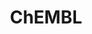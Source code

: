 ---
bigquery: https://console.cloud.google.com/bigquery?p=patents-public-data&d=ebi_chembl&page=dataset
citation: '"The ChEMBL database in 2017." Anna Gaulton, Anne Hersey, Michał Nowotka,
  A Patrícia Bento, Jon Chambers, David Mendez, Prudence Mutowo, Francis Atkinson,
  Louisa J Bellis, Elena Cibrián-Uhalte, Mark Davies, Nathan Dedman, Anneli Karlsson,
  María Paula Magariños, John P Overington, George Papadatos, Ines Smit, Andrew R
  Leach Nucleic acids Research (2017) 45 (Database Issue), D945-D954'
contributors: European Bioinformatics Institute
cost: None
description: ChEMBL Data is a manually curated database of small molecules used in
  drug discovery, including information about existing patented drugs.
documentation: 'schema: https://www.ebi.ac.uk/chembl/db_schema


  '
last_edit: Mon, 04 Apr 2022 19:07:30 GMT
location: https://console.cloud.google.com/marketplace/product/google_patents_public_datasets/chembl
maintained_by: EMBL-EBI, an outstation of European Molecular Biology Laboratory
related_publications: '

  ChEMBL: towards direct deposition of bioassay data.


  Mendez D, Gaulton A, Bento AP, Chambers J, De Veij M, Félix E, Magariños MP, Mosquera
  JF, Mutowo P, Nowotka M, Gordillo-Marañón M, Hunter F, Junco L, Mugumbate G, Rodriguez-Lopez
  M, Atkinson F, Bosc N, Radoux CJ, Segura-Cabrera A, Hersey A, Leach AR.


  — Nucleic Acids Res. 2019; 47(D1):D930-D940. doi: 10.1093/nar/gky1075

  '
schema_fields: '[''prod_pat_id'', ''metref_id'', ''src_short_name'', ''ddd_units'',
  ''enzyme_name'', ''tax_id'', ''comp_class_id'', ''therapeutic_flag'', ''aidx'',
  ''active_ingredient'', ''mc_target_type'', ''level4'', ''standard_inchi_key'', ''patent_use_code'',
  ''oral'', ''smarts'', ''usan_substem'', ''db_source'', ''withdrawn_year'', ''pref_name'',
  ''syn_type'', ''mw_freebase'', ''withdrawn_class'', ''organism'', ''natural_product'',
  ''assay_tax_id'', ''uberon_id'', ''nda_type'', ''l3'', ''first_page'', ''l1'', ''assay_subcellular_fraction'',
  ''ref_id'', ''title'', ''updated_by'', ''toid'', ''molecular_mechanism'', ''ref_type'',
  ''go_id'', ''db_version'', ''entity_type'', ''warning_id'', ''sitecomp_id'', ''mec_id'',
  ''value'', ''standard_text_value'', ''cell_id'', ''ddd_id'', ''volume'', ''mol_frac_id'',
  ''clo_id'', ''submission_date'', ''bei'', ''alert_name'', ''irac_code'', ''published_relation'',
  ''published_value'', ''assay_category'', ''parent_id'', ''innovator_company'', ''units'',
  ''relationship'', ''selectivity_comment'', ''tissue_id'', ''country'', ''usan_stem'',
  ''canonical_smiles'', ''source'', ''assay_type'', ''hba_lipinski'', ''creation_date'',
  ''doc_type'', ''source_domain_id'', ''assay_cell_type'', ''cell_source_organism'',
  ''component_type'', ''mc_target_name'', ''molecular_species'', ''publication_number'',
  ''assay_test_type'', ''alert_id'', ''full_mwt'', ''compound_name'', ''sei'', ''subgroup'',
  ''class_type'', ''topical'', ''assay_desc'', ''major_class'', ''doc_id'', ''substrate_record_id'',
  ''co_stem_id'', ''binding_site_comment'', ''aromatic_rings'', ''indref_id'', ''warning_year'',
  ''assay_id'', ''cell_ontology_id'', ''targrel_id'', ''comments'', ''mc_target_accession'',
  ''mc_organism'', ''pathway_key'', ''standard_upper_value'', ''ingredient'', ''dosage_form'',
  ''warning_description'', ''l7'', ''mutation'', ''start_position'', ''pubmed_id'',
  ''chirality'', ''l2'', ''alogp'', ''direct_interaction'', ''atc_code'', ''ro3_pass'',
  ''short_name'', ''black_box_warning'', ''l4'', ''standard_flag'', ''who_name'',
  ''ridx'', ''activity_comment'', ''description'', ''l6'', ''availability_type'',
  ''cpd_str_alert_id'', ''src_assay_id'', ''type'', ''delist_flag'', ''homologue'',
  ''uo_units'', ''num_alerts'', ''target_type'', ''annotation'', ''name'', ''indication_class'',
  ''bao_id'', ''assay_class_id'', ''dosed_ingredient'', ''cx_logd'', ''stem'', ''journal'',
  ''patent_id'', ''activity_id'', ''parameter_value'', ''confidence_score'', ''smid'',
  ''active_molregno'', ''ddd_comment'', ''relationship_type'', ''level3_description'',
  ''protein_class_desc'', ''abstract'', ''warning_type'', ''met_conversion'', ''definition'',
  ''ad_type'', ''strength'', ''res_stem_id'', ''molregno'', ''drug_product_flag'',
  ''site_id'', ''cell_name'', ''comp_go_id'', ''standard_relation'', ''heavy_atoms'',
  ''site_residues'', ''as_id'', ''hrac_class_id'', ''warnref_id'', ''first_approval'',
  ''withdrawn_flag'', ''applicant_full_name'', ''l5'', ''level3'', ''level1'', ''withdrawn_reason'',
  ''parent_type'', ''tid_fixed'', ''product_id'', ''idx'', ''domain_description'',
  ''mesh_id'', ''actsm_id'', ''acd_logd'', ''hrac_code'', ''sequence'', ''qed_weighted'',
  ''relationship_desc'', ''parent_molregno'', ''assay_strain'', ''published_units'',
  ''acd_most_apka'', ''prediction_method'', ''acd_most_bpka'', ''usan_stem_id'', ''mol_irac_id'',
  ''drug_record_id'', ''mol_hrac_id'', ''hbd_lipinski'', ''cl_lincs_id'', ''full_molformula'',
  ''enzyme_tid'', ''component_synonym'', ''structure_type'', ''site_name'', ''domain_name'',
  ''cellosaurus_id'', ''log_id'', ''target_mapping'', ''end_position'', ''alert_set_id'',
  ''num_lipinski_ro5_violations'', ''src_description'', ''mol_atc_id'', ''num_ro5_violations'',
  ''oc_id'', ''first_in_class'', ''cell_source_tax_id'', ''mechanism_comment'', ''updated_on'',
  ''tbl'', ''targcomp_id'', ''standard_inchi'', ''max_phase'', ''lle'', ''compd_id'',
  ''previous_company'', ''stem_class'', ''ddd_admr'', ''usan_year'', ''last_active'',
  ''frac_code'', ''standard_value'', ''domain_type'', ''warning_country'', ''ass_cls_map_id'',
  ''warning_class'', ''last_page'', ''doi'', ''assay_param_id'', ''psa'', ''tid'',
  ''chebi_par_id'', ''level1_description'', ''related_tid'', ''molfile'', ''molsyn_id'',
  ''parameter_type'', ''inorganic_flag'', ''research_stem'', ''patent_expire_date'',
  ''component_id'', ''protein_class_id'', ''met_comment'', ''caloha_id'', ''entity_id'',
  ''hba'', ''frac_class_id'', ''acd_logp'', ''aspect'', ''std_act_id'', ''parent_go_id'',
  ''qudt_units'', ''level4_description'', ''activity_count'', ''usan_stem_definition'',
  ''mechanism_of_action'', ''formulation_id'', ''efo_term'', ''cx_most_apka'', ''curation_comment'',
  ''downgraded'', ''version'', ''protclasssyn_id'', ''ref_url'', ''accession'', ''bao_format'',
  ''drug_substance_flag'', ''protein_class_synonym'', ''assay_tissue'', ''bto_id'',
  ''bao_endpoint'', ''cell_source_tissue'', ''sequence_md5sum'', ''met_id'', ''drugind_id'',
  ''trade_name'', ''status'', ''synonyms'', ''who_extra'', ''le'', ''molecule_type'',
  ''withdrawn_country'', ''priority'', ''label'', ''level2_description'', ''standard_units'',
  ''predbind_id'', ''confidence'', ''l8'', ''pathway_id'', ''helm_notation'', ''compsyn_id'',
  ''stat'', ''rgid'', ''compound_key'', ''curated_by'', ''cx_most_bpka'', ''data_validity_comment'',
  ''irac_class_id'', ''patent_no'', ''ddd_value'', ''max_phase_for_ind'', ''parenteral'',
  ''normal_range_max'', ''authors'', ''efo_id'', ''assay_organism'', ''standard_type'',
  ''src_id'', ''disease_efficacy'', ''route'', ''species_group_flag'', ''chembl_id'',
  ''issue'', ''hbd'', ''relation'', ''action_type'', ''mecref_id'', ''job_id'', ''rtb'',
  ''polymer_flag'', ''class_level'', ''variant_id'', ''src_compound_id'', ''domain_id'',
  ''text_value'', ''set_name'', ''normal_range_min'', ''approval_date'', ''year'',
  ''mw_monoisotopic'', ''result_flag'', ''metabolite_record_id'', ''pchembl_value'',
  ''path'', ''cell_description'', ''level5'', ''cx_logp'', ''target_desc'', ''mesh_heading'',
  ''level2'', ''cidx'', ''ap_id'', ''record_id'', ''isoform'', ''orig_description'',
  ''company'', ''biocomp_id'', ''potential_duplicate'', ''published_type'', ''upper_value'',
  ''mc_tax_id'', ''assay_source'', ''prodrug'']'
shortname: chembl
tags:
- biotechnology
- health
- chemical
- bioinformatics
- medical
terms_of_use: CC BY-SA 3.0
title: ChEMBL
uuid: e232a192-965c-4ec9-904c-155b6dfe56c5
---